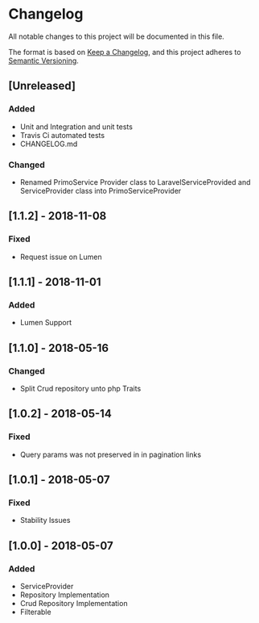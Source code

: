 # Changelog
All notable changes to this project will be documented in this file.

The format is based on [Keep a Changelog](https://keepachangelog.com/en/1.0.0/),
and this project adheres to [Semantic Versioning](https://semver.org/spec/v2.0.0.html).

## [Unreleased]
### Added
- Unit and Integration and unit tests
- Travis Ci automated tests
- CHANGELOG.md
### Changed
- Renamed PrimoService Provider class to LaravelServiceProvided and ServiceProvider class into PrimoServiceProvider

## [1.1.2] - 2018-11-08
### Fixed
- Request issue on Lumen

## [1.1.1] - 2018-11-01
### Added
- Lumen Support

## [1.1.0] - 2018-05-16
### Changed
- Split Crud repository unto php Traits

## [1.0.2] - 2018-05-14
### Fixed
- Query params was not preserved in in pagination links

## [1.0.1] - 2018-05-07
### Fixed
- Stability Issues

## [1.0.0] - 2018-05-07
### Added
- ServiceProvider
- Repository Implementation
- Crud Repository Implementation
- Filterable